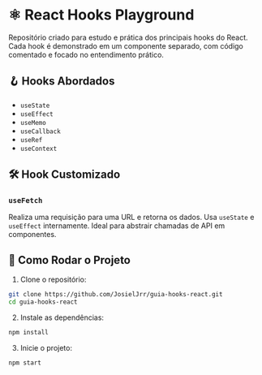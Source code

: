 # ⚛️ React Hooks Playground

Repositório criado para estudo e prática dos principais hooks do React. Cada hook é demonstrado em um componente separado, com código comentado e focado no entendimento prático.

## 🪝 Hooks Abordados

- `useState`
- `useEffect`
- `useMemo`
- `useCallback`
- `useRef`
- `useContext`

## 🛠️ Hook Customizado

### `useFetch`

Realiza uma requisição para uma URL e retorna os dados. Usa `useState` e `useEffect` internamente. Ideal para abstrair chamadas de API em componentes.

## 🚀 Como Rodar o Projeto

1. Clone o repositório:
```bash
git clone https://github.com/JosielJrr/guia-hooks-react.git
cd guia-hooks-react
```

2. Instale as dependências:
```bash
npm install
```

3. Inicie o projeto:
```bash
npm start
```
